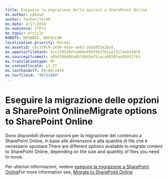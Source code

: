 ```yaml
---
title: Eseguire la migrazione delle opzioni a SharePoint Online
ms.author: pebaum
author: Techwriter40
ms.date: 9/17/2018
ms.audience: ITPro
ms.topic: article
ROBOTS: NOINDEX, NOFOLLOW
localization_priority: Normal
ms.assetid: c8c339c9-2e50-4daa-aa91-3eb5053e2bc6
ms.openlocfilehash: 5cc179539dfa99be699fdb17b1a21317e482d978
ms.sourcegitcommit: a65d196d00adb70045af5caca9828fe44b951f61
ms.translationtype: MT
ms.contentlocale: it-IT
ms.lasthandoff: 09/04/2019
ms.locfileid: "36753980"
---
```

# <a name="migrate-options-to-sharepoint-online"></a><span data-ttu-id="66975-102">Eseguire la migrazione delle opzioni a SharePoint Online</span><span class="sxs-lookup"><span data-stu-id="66975-102">Migrate options to SharePoint Online</span></span>

<span data-ttu-id="66975-103">Sono disponibili diverse opzioni per la migrazione del contenuto a SharePoint Online, in base alle dimensioni e alla quantità di file che è necessario spostare.</span><span class="sxs-lookup"><span data-stu-id="66975-103">There are different options available to migrate content to SharePoint Online, depending on the size and quantity of files you need to move.</span></span>
  
<span data-ttu-id="66975-104">Per ulteriori informazioni, vedere [eseguire la migrazione a SharePoint Online](https://go.microsoft.com/fwlink/?linkid-2022029)</span><span class="sxs-lookup"><span data-stu-id="66975-104">For more information see, [Migrate to SharePoint Online](https://go.microsoft.com/fwlink/?linkid-2022029)</span></span>
  

